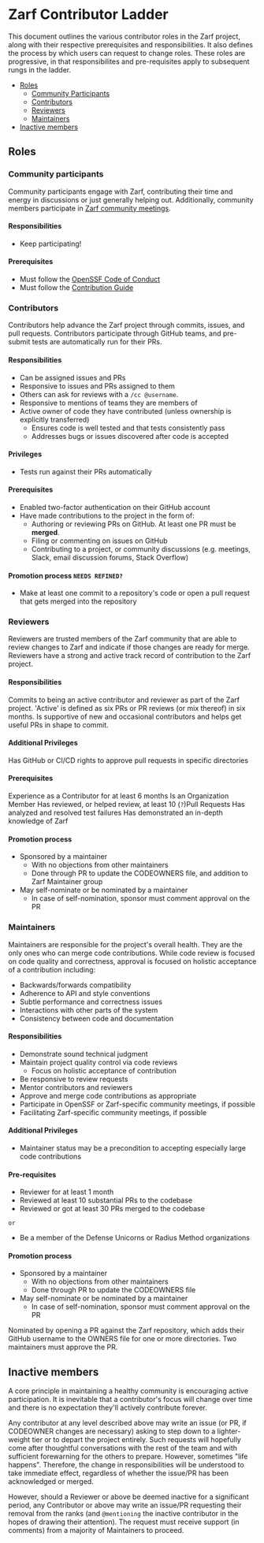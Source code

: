 # Zarf Contributor Ladder

This document outlines the various contributor roles in the Zarf project, along with their respective prerequisites and responsibilities.
It also defines the process by which users can request to change roles.  These roles are progressive, in that responsibilites and pre-requisites apply to subsequent rungs in the ladder.

- [Roles](#roles)
  - [Community Participants](#community-participants)
  - [Contributors](#contributors)
  - [Reviewers](#reviewers)
  - [Maintainers](#maintainers)
- [Inactive members](#inactive-members)

## Roles

### Community participants

Community participants engage with Zarf, 
contributing their time and energy in discussions or just generally helping out.  Additionally, community members participate in [Zarf community meetings](https://github.com/zarf-dev/zarf/issues/2613).

#### Responsibilities

- Keep participating!

#### Prerequisites

- Must follow the [OpenSSF Code of Conduct]
- Must follow the [Contribution Guide]

### Contributors

Contributors help advance the Zarf project through commits, issues, and pull requests.  Contributors participate through GitHub teams,
and pre-submit tests are automatically run for their PRs.

#### Responsibilities
- Can be assigned issues and PRs
- Responsive to issues and PRs assigned to them
- Others can ask for reviews with a `/cc @username`.
- Responsive to mentions of teams they are members of
- Active owner of code they have contributed (unless ownership is explicitly transferred)
  - Ensures code is well tested and that tests consistently pass
  - Addresses bugs or issues discovered after code is accepted

#### Privileges

- Tests run against their PRs automatically

#### Prerequisites

- Enabled two-factor authentication on their GitHub account
- Have made contributions to the project in the form of:
  - Authoring or reviewing PRs on GitHub. At least one PR must be **merged**.
  - Filing or commenting on issues on GitHub
  - Contributing to a project, or community discussions (e.g. meetings, Slack,
    email discussion forums, Stack Overflow)

#### Promotion process `NEEDS REFINED?`

- Make at least one commit to a repository's code or open a pull request that gets merged into the repository

### Reviewers

Reviewers are trusted members of the Zarf community that are able to review changes to Zarf and indicate if those changes are ready for merge.  Reviewers have a strong and active track record of contribution to the Zarf project.

#### Responsibilities

Commits to being an active contributor and reviewer as part of the Zarf project.  'Active' is defined as six PRs or PR reviews (or mix thereof) in six months.
Is supportive of new and occasional contributors and helps get useful PRs in shape to commit.

#### Additional Privileges

Has GitHub or CI/CD rights to approve pull requests in specific directories

#### Prerequisites

Experience as a Contributor for at least 6 months
Is an Organization Member
Has reviewed, or helped review, at least 10 (`?`)Pull Requests
Has analyzed and resolved test failures
Has demonstrated an in-depth knowledge of Zarf

#### Promotion process

- Sponsored by a maintainer
  - With no objections from other maintainers
  - Done through PR to update the CODEOWNERS file, and addition to Zarf Maintainer group
- May self-nominate or be nominated by a maintainer
  - In case of self-nomination, sponsor must comment approval on the PR

### Maintainers

Maintainers are responsible for the project's overall health.
They are the only ones who can merge code contributions.
While code review is focused on code quality and correctness,
approval is focused on holistic acceptance of a contribution including:

- Backwards/forwards compatibility
- Adherence to API and style conventions
- Subtle performance and correctness issues
- Interactions with other parts of the system
- Consistency between code and documentation

#### Responsibilities

- Demonstrate sound technical judgment
- Maintain project quality control via code reviews
  - Focus on holistic acceptance of contribution
- Be responsive to review requests
- Mentor contributors and reviewers
- Approve and merge code contributions as appropriate
- Participate in OpenSSF or Zarf-specific community meetings, if possible
- Facilitating Zarf-specific community meetings, if possible

#### Additional Privileges

- Maintainer status may be a precondition to accepting especially large code contributions

#### Pre-requisites

- Reviewer for at least 1 month
- Reviewed at least 10 substantial PRs to the codebase
- Reviewed or got at least 30 PRs merged to the codebase

```or```

- Be a member of the Defense Unicorns or Radius Method organizations

#### Promotion process
- Sponsored by a maintainer
  - With no objections from other maintainers
  - Done through PR to update the CODEOWNERS file
- May self-nominate or be nominated by a maintainer
  - In case of self-nomination, sponsor must comment approval on the PR

Nominated by opening a PR against the Zarf repository, which adds their GitHub username to the OWNERS file for one or more directories.
Two maintainers must approve the PR.

## Inactive members
A core principle in maintaining a healthy community is encouraging active participation.
It is inevitable that a contributor's focus will change over time
and there is no expectation they'll actively contribute forever.

Any contributor at any level described above may write an issue (or PR, if CODEOWNER changes are necessary)
asking to step down to a lighter-weight tier or to depart the project entirely.
Such requests will hopefully come after thoughtful conversations with the rest of the team
and with sufficient forewarning for the others to prepare. However, sometimes "life happens".
Therefore, the change in responsibilities will be understood to take immediate effect,
regardless of whether the issue/PR has been acknowledged or merged.

However, should a Reviewer or above be deemed inactive for a significant period, any
Contributor or above may write an issue/PR requesting their removal from the ranks
(and `@mentioning` the inactive contributor in the hopes of drawing their attention).
The request must receive support (in comments) from a majority of Maintainers to proceed.


[OpenSSF Code of Conduct]: https://openssf.org/community/code-of-conduct/
[Contribution Guide]: ./CONTRIBUTING.md

